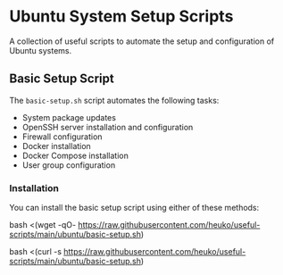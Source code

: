 # Ubuntu System Setup Scripts

A collection of useful scripts to automate the setup and configuration of Ubuntu systems.

## Basic Setup Script

The `basic-setup.sh` script automates the following tasks:
- System package updates
- OpenSSH server installation and configuration
- Firewall configuration
- Docker installation
- Docker Compose installation
- User group configuration

### Installation

You can install the basic setup script using either of these methods:

bash <(wget -qO- https://raw.githubusercontent.com/heuko/useful-scripts/main/ubuntu/basic-setup.sh)

bash <(curl -s https://raw.githubusercontent.com/heuko/useful-scripts/main/ubuntu/basic-setup.sh)